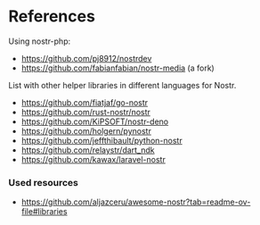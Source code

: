 # References

Using nostr-php:
* https://github.com/pj8912/nostrdev
* https://github.com/fabianfabian/nostr-media (a fork)

List with other helper libraries in different languages for Nostr.

* https://github.com/fiatjaf/go-nostr
* https://github.com/rust-nostr/nostr
* https://github.com/KiPSOFT/nostr-deno 
* https://github.com/holgern/pynostr
* https://github.com/jeffthibault/python-nostr
* https://github.com/relaystr/dart_ndk 
* https://github.com/kawax/laravel-nostr

### Used resources

* https://github.com/aljazceru/awesome-nostr?tab=readme-ov-file#libraries